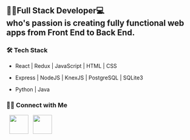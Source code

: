 <h2>👨‍💻Full Stack Developer💻 <br>who's passion is creating fully functional web apps from Front End to Back End. </h2>
<h3>🛠 Tech Stack</h3>

- React | Redux | JavaScript | HTML | CSS

- Express | NodeJS | KnexJS | PostgreSQL | SQLite3

- Python | Java

<h3> 🤝🏻 Connect with Me </h3>

<p align="left">
&nbsp; <a href="https://www.linkedin.com/in/kristian-correa/" target="_blank" rel="noopener noreferrer"><img src="https://img.icons8.com/plasticine/100/000000/linkedin.png" width="50" /></a>
&nbsp; <a href="mailto:kristiangcorrea@live.com" target="_blank" rel="noopener noreferrer"><img src="https://img.icons8.com/plasticine/100/000000/gmail.png"  width="50" /></a>
</p>

<!--
**KristianCorrea/KristianCorrea** is a ✨ _special_ ✨ repository because its `README.md` (this file) appears on your GitHub profile.


